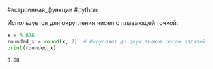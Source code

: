 #встроенная_функции #python 

Используется для округления чисел с плавающей точкой:
```python
x = 8.678
rounded_x = round(x, 2)  # Округляет до двух знаков после запятой
print(rounded_x)
```

```
8.68
```